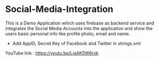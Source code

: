 # Social-Media-Integration
This is a Demo Application which uses firebase as backend service and integrates the Social Media Accounts into the application and show the users basic personal info like profile photo, email and name.

- Add AppID, Secret Key of Facebook and Twitter in strings.xml

YouTube link :
https://youtu.be/LjaAK5W6rxk
